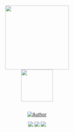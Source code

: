 <h6 align="center"><img src="https://i.ibb.co/LzZ5gRH/dotfiles-logo-icon.png" width="200px"><br><img src="https://i.ibb.co/ZYr76cZ/dotfilesicon.png" width="100px"></h6> 
<p align="center">
<a href="https://github.com/efzynx"><img title="Author" src="https://img.shields.io/badge/Author-efzynx-yellow.svg?style=for-the-badge&logo=github"></a>
</p>
<div align="center">
    <p>
        <img src="https://img.shields.io/github/license/efzynx/dotfiles">
        <img src="https://img.shields.io/github/languages/top/efzynx/dotfiles?color=green">
        <img src="https://img.shields.io/github/languages/code-size/efzynx/dotfiles?color=green">
    </p>
</div>